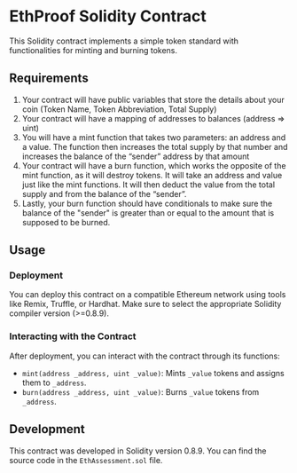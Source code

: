 # EthProof Solidity Contract

This Solidity contract implements a simple token standard with functionalities for minting and burning tokens.

## Requirements

1. Your contract will have public variables that store the details about your coin (Token Name, Token Abbreviation, Total Supply)
2. Your contract will have a mapping of addresses to balances (address => uint)
3. You will have a mint function that takes two parameters: an address and a value. The function then increases the total supply by that number and increases the balance of the “sender” address by that amount
4. Your contract will have a burn function, which works the opposite of the mint function, as it will destroy tokens. It will take an address and value just like the mint functions. It will then deduct the value from the total supply and from the balance of the “sender”.
5. Lastly, your burn function should have conditionals to make sure the balance of the "sender" is greater than or equal to the amount that is supposed to be burned.

## Usage

### Deployment

You can deploy this contract on a compatible Ethereum network using tools like Remix, Truffle, or Hardhat. Make sure to select the appropriate Solidity compiler version (>=0.8.9).

### Interacting with the Contract

After deployment, you can interact with the contract through its functions:

- `mint(address _address, uint _value)`: Mints `_value` tokens and assigns them to `_address`.
- `burn(address _address, uint _value)`: Burns `_value` tokens from `_address`.

## Development

This contract was developed in Solidity version 0.8.9. You can find the source code in the `EthAssessment.sol` file.
